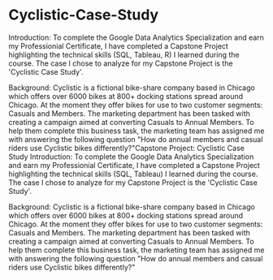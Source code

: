 # Cyclistic-Case-Study

Introduction:
To complete the Google Data Analytics Specialization and earn my Professionial Certificate, I have completed a Capstone Project highlighting the technical skills (SQL, Tableau, R) I learned during the course. The case I chose to analyze for my Capstone Project is the 'Cyclistic Case Study'.

Background:
Cyclistic is a fictional bike-share company based in Chicago which offers over 6000 bikes at 800+ docking stations spread around Chicago. At the moment they offer bikes for use to two customer segments: Casuals and Members.
The marketing department has been tasked with creating a campaign aimed at converting Casuals to Annual Members. To help them complete this business task, the marketing team has assigned me with answering the following question "How do annual members and casual riders use Cyclistic bikes differently?"Capstone Project: Cyclistic Case Study
Introduction:
To complete the Google Data Analytics Specialization and earn my Professionial Certificate, I have completed a Capstone Project highlighting the technical skills (SQL, Tableau) I learned during the course. The case I chose to analyze for my Capstone Project is the 'Cyclistic Case Study'.

Background:
Cyclistic is a fictional bike-share company based in Chicago which offers over 6000 bikes at 800+ docking stations spread around Chicago. At the moment they offer bikes for use to two customer segments: Casuals and Members.
The marketing department has been tasked with creating a campaign aimed at converting Casuals to Annual Members. To help them complete this business task, the marketing team has assigned me with answering the following question "How do annual members and casual riders use Cyclistic bikes differently?"
